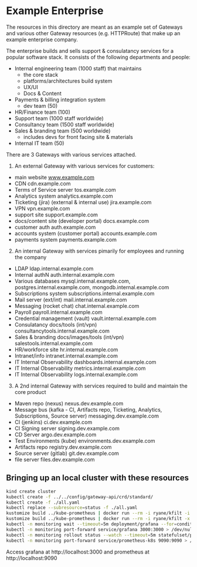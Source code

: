 # Example Enterprise

The resources in this directory are meant as an example set of Gateways and various
other Gateway resources (e.g. HTTPRoute) that make up an example enterprise
company.

The enterprise builds and sells support & consulatancy services for a popular
software stack. It consists of the following departments and people:

- Internal engineering team (1000 staff) that maintains
  - the core stack
  - platforms/architectures build system
  - UX/UI
  - Docs & Content
- Payments & billing integration system
  - dev team (50)
- HR/Finance team (100)
- Support team (1000 staff worldwide)
- Consultancy team (1500 staff worldwide)
- Sales & branding team (500 worldwide)
  - includes devs for front facing site & materials
- Internal IT team (50)

There are 3 Gateways with various services attached.

1. An external Gateway with various services for customers:

- main website www.example.com
- CDN cdn.example.com
- Terms of Service server tos.example.com
- Analytics system analytics.example.com
- Ticketing (jira) (external & internal use) jira.example.com
- VPN vpn.example.com
- support site support.example.com
- docs/content site (developer portal) docs.example.com
- customer auth auth.example.com
- accounts system (customer portal) accounts.example.com
- payments system payments.example.com

2. An internal Gateway with services pimarily for employees and running the company

- LDAP ldap.internal.example.com
- Internal authN auth.internal.example.com
- Various databases mysql.internal.example.com, postgres.internal.example.com, mongodb.internal.example.com
- Subscriptions system subscriptions.internal.example.com
- Mail server (ext/int) mail.internal.example.com
- Messaging (rocket chat) chat.internal.example.com
- Payroll payroll.internal.example.com
- Credential management (vault) vault.internal.example.com
- Consulatancy docs/tools (int/vpn) consultancytools.internal.example.com
- Sales & branding docs/images/tools (int/vpn) salestools.internal.example.com
- HR/workforce site hr.internal.example.com
- Intranet/info intranet.internal.example.com
- IT Internal Observability dashboards.internal.example.com
- IT Internal Observability metrics.internal.example.com
- IT Internal Observability logs.internal.example.com

3. A 2nd internal Gateway with services required to build and maintain the core product

- Maven repo (nexus) nexus.dev.example.com
- Message bus (kafka - CI, Artifacts repo, Ticketing, Analytics, Subscriptions, Source server) messaging.dev.example.com
- CI (jenkins) ci.dev.example.com
- CI Signing server signing.dev.example.com
- CD Server argo.dev.example.com
- Test Environments (kube) environments.dev.example.com
- Artifacts repo registry.dev.example.com
- Source server (gitlab) git.dev.example.com
- file server files.dev.example.com

## Bringing up an local cluster with these resources

```bash
kind create cluster
kubectl create -f ../../config/gateway-api/crd/standard/
kubectl create -f ./all.yaml
kubectl replace --subresource=status -f ./all.yaml
kustomize build ../kube-prometheus | docker run --rm -i ryane/kfilt -i kind=CustomResourceDefinition | kubectl apply --server-side -f -
kustomize build ../kube-prometheus | docker run --rm -i ryane/kfilt -x kind=CustomResourceDefinition | kubectl apply -f -
kubectl -n monitoring wait --timeout=5m deployment/grafana --for=condition=Available
kubectl -n monitoring port-forward service/grafana 3000:3000 > /dev/null &
kubectl -n monitoring rollout status --watch --timeout=5m statefulset/prometheus-k8s
kubectl -n monitoring port-forward service/prometheus-k8s 9090:9090 > /dev/null &
```

Access grafana at http://localhost:3000 and prometheus at http://localhost:9090

